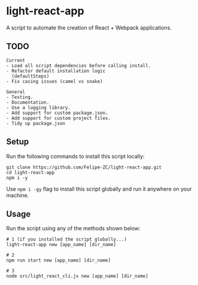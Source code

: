 # light-react-app

A script to automate the creation of React + Webpack applications.

## TODO
	
	Current
	- Load all script dependencies before calling install.
	- Refactor default installation logic 
	  (defaultSteps)
	- Fix casing issues (camel vs snake) 	

	General 
	- Testing.
	- Documentation.
	- Use a logging library.
	- Add support for custom package.json.
	- Add support for custom project files.
	- Tidy up package.json

## Setup

Run the following commands to install
this script locally:

```
git clone https://github.com/Felipe-ZC/light-react-app.git
cd light-react-app
npm i -y
```

Use `npm i -gy` flag to install this script globally and
run it anywhere on your machine.

## Usage

Run the script using any of the methods
shown below:

```
# 1 (if you installed the script globally...)
light-react-app new [app_name] [dir_name]

# 2 
npm run start new [app_name] [dir_name]

# 3 
node src/light_react_cli.js new [app_name] [dir_name]
```
